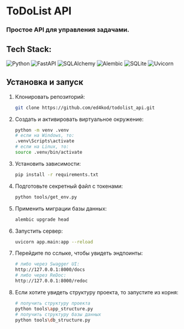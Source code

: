 # ToDoList API

### Простое API для управления задачами.

## Tech Stack:

![Python](https://img.shields.io/badge/python-3670A0?style=for-the-badge&logo=python&logoColor=white)
![FastAPI](https://img.shields.io/badge/fastapi-009688?style=for-the-badge&logo=fastapi&logoColor=white)
![SQLAlchemy](https://img.shields.io/badge/sqlalchemy-136791?style=for-the-badge&logo=sqlalchemy&logoColor=white)
![Alembic](https://img.shields.io/badge/alembic-4D76A3?style=for-the-badge&logo=alembic&logoColor=white)
![SQLite](https://img.shields.io/badge/sqlite-003B57?style=for-the-badge&logo=sqlite&logoColor=white)
![Uvicorn](https://img.shields.io/badge/uvicorn-405DE6?style=for-the-badge&logo=uvicorn&logoColor=white)

## Установка и запуск

1. Клонировать репозиторий:
   ```bash
   git clone https://github.com/ed4kod/todolist_api.git
   ```
2. Создать и активировать виртуальное окружение:
   ```bash
   python -m venv .venv
   # если на Windows, то:
   .venv\Scripts\activate
   # если на Linux, то:
   source .venv/bin/activate
   ```
3. Установить зависимости:
   ```bash
   pip install -r requirements.txt
   ```
4. Подготовьте секретный файл с токенами:
   ```bash
   python tools/get_env.py
   ```
5. Применить миграции базы данных:
   ```bash
   alembic upgrade head
   ```
6. Запустить сервер:
   ```bash
   uvicorn app.main:app --reload
   ```
7. Перейдите по сслыке, чтобы увидеть эндпоинты:
   ```bash
   # либо через Swagger UI:
   http://127.0.0.1:8000/docs
   # либо через ReDoc:
   http://127.0.0.1:8000/redoc
   ```

7. Если хотите увидеть структуру проекта, то запустите из корня:
   ```bash
   # получить структуру проекта
   python tools\app_structure.py
   # получить структуру базы данных
   python tools\db_structure.py
   ```

